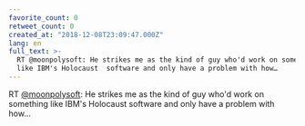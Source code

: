 ```yaml
---
favorite_count: 0
retweet_count: 0
created_at: "2018-12-08T23:09:47.000Z"
lang: en
full_text: >-
  RT @moonpolysoft: He strikes me as the kind of guy who'd work on something
  like IBM's Holocaust  software and only have a problem with how…
---
```


RT [@moonpolysoft](https://twitter.com/moonpolysoft): He strikes me as the kind
of guy who'd work on something like IBM's Holocaust software and only have a
problem with how…
